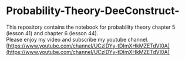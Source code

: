 # Probability-Theory-DeeConstruct-

This repository contains the notebook for probability theory chapter 5 (lesson 41) and chapter 6 (lesson 44).  
Please enjoy my video and subscribe my youtube channel.  
[https://www.youtube.com/channel/UCzlDYy-tDImXHkMZETdVI0A](https://www.youtube.com/channel/UCzlDYy-tDImXHkMZETdVI0A)
